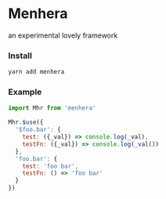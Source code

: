 # Menhera

an experimental lovely framework

### Install

```bash
yarn add menhera
```

### Example

```js
import Mhr from 'menhera'

Mhr.$use({
  '$foo.bar': {
    test: ({_val}) => console.log(_val),
    testFn: ({_val}) => console.log(_val())
  },
  'foo.bar': {
    test: 'foo bar',
    testFn: () => 'foo bar'
  }
})
```
